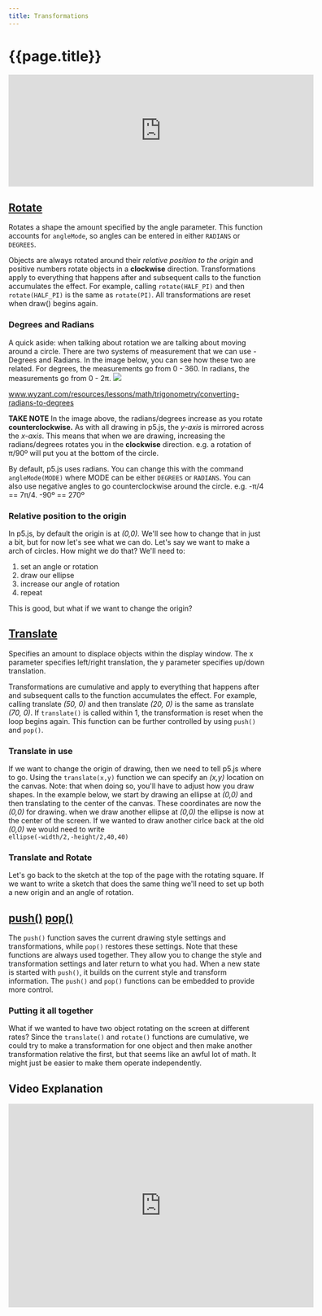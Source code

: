 ```yaml
---
title: Transformations
---
```

# {{page.title}}

<iframe frameborder="0" width='600' height="220" src="https://editor.p5js.org/mdarfler/embed/SkBqohHCQ"></iframe>

## [Rotate](https://p5js.org/reference/#/p5/rotate)
Rotates a shape the amount specified by the angle parameter. This function accounts for `angleMode`, so angles can be entered in either `RADIANS` or `DEGREES`.

Objects are always rotated around their _relative position to the origin_ and positive numbers rotate objects in a **clockwise** direction. Transformations apply to everything that happens after and subsequent calls to the function accumulates the effect. For example, calling `rotate(HALF_PI)` and then `rotate(HALF_PI)` is the same as `rotate(PI)`. All transformations are reset when draw() begins again.

### Degrees and Radians
A quick aside: when talking about rotation we  are talking about moving around a circle. There are two systems of measurement that we can use - Degrees and Radians. In the image below, you can see how these two are related. For degrees, the measurements go from 0 - 360. In radians, the measurements go from 0 - 2π.
[![](https://dj1hlxw0wr920.cloudfront.net/userfiles/wyzfiles/fc023d7d-db75-4a93-9a91-03f900de1e16.png)](http://www.wyzant.com/resources/lessons/math/trigonometry/converting-radians-to-degrees)
<p class="caption"><a href="http://www.wyzant.com/resources/lessons/math/trigonometry/converting-radians-to-degrees">www.wyzant.com/resources/lessons/math/trigonometry/converting-radians-to-degrees</a></p>

**TAKE NOTE** In the image above, the radians/degrees increase as you rotate **counterclockwise.** As with all drawing in p5.js, the _y-axis_ is mirrored across the _x-axis_. This means that when we are drawing, increasing the radians/degrees rotates you in the **clockwise** direction. e.g. a rotation of π/90º will put you at the bottom of the circle.

By default, p5.js uses radians. You can change this with the command `angleMode(MODE)` where MODE can be either `DEGREES` or `RADIANS`. You can also use negative angles to go counterclockwise around the circle. e.g. -π/4 == 7π/4. -90º == 270º

### Relative position to the origin
In p5.js, by default the origin is at _(0,0)._ We'll see how to change that in just a bit, but for now let's see what we can do. Let's say we want to make a arch of circles. How might we do that? We'll need to:
1. set an angle or rotation
2. draw our ellipse
3. increase our angle of rotation
4. repeat

<script type="text/p5" data-autoplay data-width="260" data-preview-width="300" data-height="400">
var rot = 0; //rotation variable
function setup(){
  createCanvas(260,260);
  background(220);
  frameRate(5);
}

function draw(){
  rotate(rot); // set rotation
	line(0,0,200,0); //for illustration
  ellipse(200,0,20,20); //draw circle
  rot += PI/16; //increase rotation
}
</script>

This is good, but what if we want to change the origin?

## [Translate](https://p5js.org/reference/#/p5/translate)
Specifies an amount to displace objects within the display window. The x parameter specifies left/right translation, the y parameter specifies up/down translation.

Transformations are cumulative and apply to everything that happens after and subsequent calls to the function accumulates the effect. For example, calling translate _(50, 0)_ and then translate _(20, 0)_ is the same as translate _(70, 0)_. If `translate()` is called within 1, the transformation is reset when the loop begins again. This function can be further controlled by using `push()` and `pop()`.

### Translate in use
If we want to change the origin of drawing, then we need to tell p5.js where to go. Using the `translate(x,y)` function we can specify an _(x,y)_ location on the canvas. Note: that when doing so, you'll have to adjust how you draw shapes. In the example below, we start by drawing an ellipse at _(0,0)_ and then translating to the center of the canvas. These coordinates are now the _(0,0)_ for drawing. when we draw another ellipse at _(0,0)_ the ellipse is now at the center of the screen. If we wanted to draw another cirlce back at the old _(0,0)_ we would need to write <br> `ellipse(-width/2,-height/2,40,40)`

<script type="text/p5" data-autoplay data-width="260" data-preview-width="300" data-height="300">
function setup(){
  createCanvas(260,260);
  background(220);
  line(0,0,width/2,height/2);
  ellipse(0,0,40,40);
  translate(width/2,height/2);
  ellipse(0,0,40,40);
}
</script>

### Translate and Rotate

Let's go back to the sketch at the top of the page with the rotating square. If we want to write a sketch that does the same thing we'll need to set up both a new origin and an angle of rotation.

<script type="text/p5" data-autoplay data-width="360" data-preview-width="300" data-height="350">
function setup() {
  createCanvas(260, 260);
	rectMode(CENTER); //Draws rectangles more like ellipses
	angleMode(DEGREES); //Use angles instead of radians
}

function draw() {
  background(200);
	translate(width/2, height/2);
	rotate(frameCount*2);
	rect(0,0,100,100);
}

</script>

## [push()](https://p5js.org/reference/#/p5/push) [pop()](https://p5js.org/reference/#/p5/pop)

The `push()` function saves the current drawing style settings and transformations, while `pop()` restores these settings. Note that these functions are always used together. They allow you to change the style and transformation settings and later return to what you had. When a new state is started with `push()`, it builds on the current style and transform information. The `push()` and `pop()` functions can be embedded to provide more control.

### Putting it all together
What if we wanted to have two object rotating on the screen at different rates? Since the  `translate()` and `rotate()` functions are cumulative, we could try to make a transformation for one object and then make another transformation relative the first, but that seems like an awful lot of math. It might just be easier to make them operate independently.

<script type="text/p5" data-autoplay data-width="360" data-preview-width="300" data-height="600">
function setup() {
	createCanvas(260, 260);
	rectMode(CENTER);
	angleMode(DEGREES);

}

function draw() {
	background(200);
	fill(255,200);
	noStroke();

	push();
	translate(width / 2, height / 2);
	rotate(frameCount * 2);
	rect(0, 0, 100, 100);
	pop();

	push();
	translate(width / 4, height / 2);
	rotate(-frameCount * 3);
	rect(width / 8, height / 8, 40, 40);
	pop();
}

</script>

## Video Explanation
<iframe width="600" height="400" src="https://www.youtube.com/embed/o9sgjuh-CBM" frameborder="0" allow="accelerometer; autoplay; encrypted-media; gyroscope; picture-in-picture" allowfullscreen></iframe>
